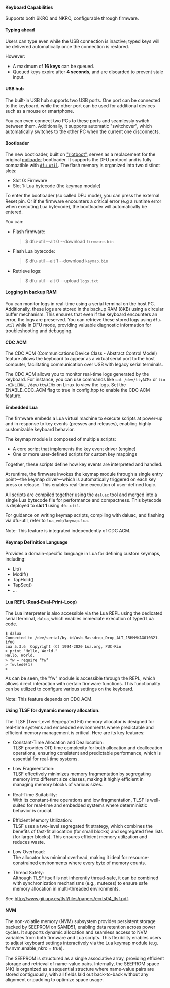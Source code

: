 #### Keyboard Capabilities

Supports both 6KRO and NKRO, configurable through firmware.

#### Typing ahead
Users can type even while the USB connection is inactive; typed keys will be delivered automatically once the connection is restored.

However:
- A maximum of **16 keys** can be queued.
- Queued keys expire after **4 seconds**, and are discarded to prevent stale input.

#### USB hub
The built-in USB hub supports two USB ports. One port can be connected to the keyboard, while the other port can be used for additional devices such as a mouse or smartphone. 

You can even connect two PCs to these ports and seamlessly switch between them. Additionally, it supports automatic "switchover", which automatically switches to the other PC when the current one disconnects.

#### Bootloader
The new bootloader, built on ["riotboot"](https://api.riot-os.org/group__bootloader__riotboot.html), serves as a replacement for the original [mdloader](https://github.com/Massdrop/mdloader) bootloader. It supports the DFU protocol and is fully compatible with [`dfu-util`](https://dfu-util.sourceforge.net/). The flash memory is organized into two distinct slots:
- Slot 0: Firmware
- Slot 1: Lua bytecode (the keymap module)

To enter the bootloader (so called DFU mode), you can press the external Reset pin. Or if the firmware encounters a critical error (e.g a runtime error when executing Lua bytecode), the bootloader will automatically be entered.

You can:
- Flash firmware:
  > $ dfu-util --alt 0 --download `firmware.bin`
- Flash Lua bytecode:
  > $ dfu-util --alt 1 --download `keymap.bin`
- Retrieve logs:
  > $ dfu-util --alt 0 --upload `logs.txt`

#### Logging in backup RAM
You can monitor logs in real-time using a serial terminal on the host PC. Additionally, these logs are stored in the backup RAM (8KB) using a circular buffer mechanism. This ensures that even if the keyboard encounters an error, the logs are preserved. You can retrieve these stored logs using `dfu-util` while in DFU mode, providing valuable diagnostic information for troubleshooting and debugging.

#### CDC ACM
The CDC ACM (Communications Device Class - Abstract Control Model) feature allows the keyboard to appear as a virtual serial port to the host computer, facilitating communication over USB with legacy serial terminals.

The CDC ACM allows you to monitor real-time logs generated by the keyboard. For instance, you can use commands like `cat /dev/ttyACMx` or `tio -mINLCRNL /dev/ttyACMx` on Linux to view the logs. Set the ENABLE_CDC_ACM flag to true in config.hpp to enable the CDC ACM feature.

#### Embedded Lua
The firmware embeds a Lua virtual machine to execute scripts at power-up and in response to key events (presses and releases), enabling highly customizable keyboard behavior.

The keymap module is composed of multiple scripts:
  - A core script that implements the key event driver (engine)
  - One or more user-defined scripts for custom key mappings

Together, these scripts define how key events are interpreted and handled.

At runtime, the firmware invokes the keymap module through a single entry point—the keymap driver—which is automatically triggered on each key press or release. This enables real-time execution of user-defined logic.

All scripts are compiled together using the `daluac` tool and merged into a single Lua bytecode file for performance and compactness. This bytecode is deployed to **slot 1** using `dfu-util`.

For guidance on writing keymap scripts, compiling with daluac, and flashing via dfu-util, refer to `lua_emb/keymap.lua`.

Note: This feature is integrated independently of CDC ACM.

#### Keymap Definition Language
Provides a domain-specific language in Lua for defining custom keymaps, including:
- Lit()
- ModIf()
- TapHold()
- TapSeq()
- ...

#### Lua REPL (Read-Eval-Print-Loop)
The Lua interpreter is also accessible via the Lua REPL using the dedicated serial terminal, `dalua`, which enables immediate execution of typed Lua code.
```
$ dalua
Connected to /dev/serial/by-id/usb-Massdrop_Drop_ALT_15HMMKAG010321-if00
Lua 5.3.6  Copyright (C) 1994-2020 Lua.org, PUC-Rio
> print "Hello, World."
Hello, World.
> fw = require "fw"
> fw.led0(1)
> 
```

As can be seen, the "fw" module is accessible through the REPL, which allows direct interaction with certain firmware functions. This functionality can be utilized to configure various settings on the keyboard.

Note: This feature depends on CDC ACM.

#### Using TLSF for dynamic memory allocation.

The TLSF (Two-Level Segregated Fit) memory allocator is designed for real-time systems and embedded environments where predictable and efficient memory management is critical. Here are its key features:

* Constant-Time Allocation and Deallocation:  
TLSF provides O(1) time complexity for both allocation and deallocation operations, ensuring consistent and predictable performance, which is essential for real-time systems.

* Low Fragmentation:  
TLSF effectively minimizes memory fragmentation by segregating memory into different size classes, making it highly efficient in managing memory blocks of various sizes.

* Real-Time Suitability:  
With its constant-time operations and low fragmentation, TLSF is well-suited for real-time and embedded systems where deterministic behavior is crucial.

* Efficient Memory Utilization:  
TLSF uses a two-level segregated fit strategy, which combines the benefits of fast-fit allocation (for small blocks) and segregated free lists (for larger blocks). This ensures efficient memory utilization and reduces waste.

* Low Overhead:  
The allocator has minimal overhead, making it ideal for resource-constrained environments where every byte of memory counts.

* Thread Safety:  
Although TLSF itself is not inherently thread-safe, it can be combined with synchronization mechanisms (e.g., mutexes) to ensure safe memory allocation in multi-threaded environments.

See http://www.gii.upv.es/tlsf/files/papers/ecrts04_tlsf.pdf.

#### NVM

The non-volatile memory (NVM) subsystem provides persistent storage backed by SEEPROM on SAMD51, enabling data retention across power cycles. It supports dynamic allocation and seamless access to NVM variables from both firmware and Lua scripts. This flexibility enables users to adjust keyboard settings interactively via the Lua keymap module (e.g. fw.nvm.enable_nkro = true).

The SEEPROM is structured as a single associative array, providing efficient storage and retrieval of name-value pairs. Internally, the SEEPROM space (4K) is organized as a sequential structure where name-value pairs are stored contiguously, with all fields laid out back-to-back without any alignment or padding to optimize space usage.
